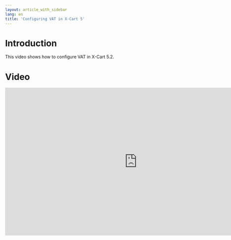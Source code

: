 ```yaml
---
layout: article_with_sidebar
lang: en
title: 'Configuring VAT in X-Cart 5'
---
```

# Introduction

This video shows how to configure VAT in X-Cart 5.2.

# Video

<iframe class="youtube-player" type="text/html" style="width: 853px; height: 480px" src="https://www.youtube.com/embed/kCS54G0QvvU" frameborder="0"></iframe>
